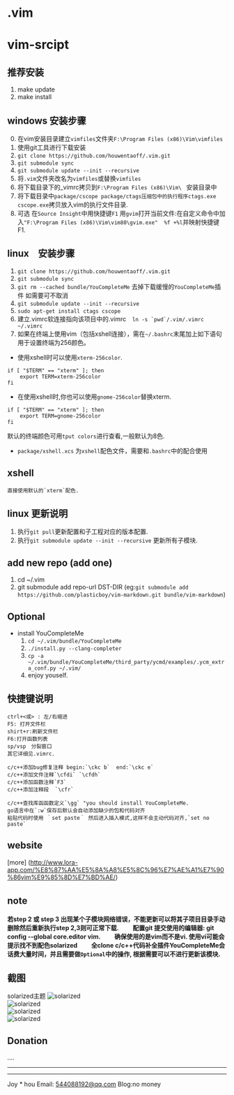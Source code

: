# .vim
# vim-srcipt

## 推荐安装
1. make update
2. make install

## windows 安装步骤
0. 在vim安装目录建立`vimfiles`文件夹`F:\Program Files (x86)\Vim\vimfiles`  
1. 使用git工具进行下载安装  
2. `git clone https://github.com/houwentaoff/.vim.git`  
3. `git submodule sync`  
4. `git submodule update --init --recursive`  
5. 将`.vim`文件夹改名为`vimfiles`或替换`vimfiles`  
6. 将下载目录下的_vimrc拷贝到`F:\Program Files (x86)\Vim\ ` 安装目录中  
7. 将下载目录中`package/cscope package/ctags压缩包中的执行程序ctags.exe cscope.exe`拷贝放入vim的执行文件目录.
8. 可选 在`Source Insight`中用快捷键`F1` 用`gvim`打开当前文件:在自定义命令中加入`"F:\Program Files (x86)\Vim\vim80\gvim.exe"  %f +%l`并映射快捷键F1.

## linux　安装步骤
1. `git clone https://github.com/houwentaoff/.vim.git`  
2. `git submodule sync`  
3. `git rm --cached bundle/YouCompleteMe`  去掉下载缓慢的`YouCompleteMe`插件 如需要可不取消
4. `git submodule update --init --recursive`  
5. `sudo apt-get install ctags cscope`  
6.  建立.vimrc软连接指向该项目中的.vimrc　``ln -s `pwd`/.vim/.vimrc ~/.vimrc``      
7.  如果在终端上使用vim（包括xshell连接），需在`~/.bashrc`末尾加上如下语句用于设置终端为256颜色。
* 使用xshell时可以使用`xterm-256color`.
``` shell
if [ "$TERM" == "xterm" ]; then
    export TERM=xterm-256color
fi
```
* 在使用xshell时,你也可以使用`gnome-256color`替换xterm.
``` shell
if [ "$TERM" == "xterm" ]; then
    export TERM=gnome-256color
fi
```
默认的终端颜色可用`tput colors`进行查看,一般默认为8色.
* `package/xshell.xcs` 为`xshell`配色文件，需要和`.bashrc`中的配合使用

## xshell
    直接使用默认的`xterm`配色.

## linux 更新说明
1. 执行`git pull`更新配置和子工程对应的版本配置.
2. 执行`git submodule update --init --recursive` 更新所有子模块.

## add new repo (add one)
1. cd ~/.vim 
2. git submodule add repo-url  DST-DIR (eg:`git submodule add https://github.com/plasticboy/vim-markdown.git bundle/vim-markdown`)  

## Optional
* install YouCompleteMe
    1. `cd ~/.vim/bundle/YouCompleteMe`
    2. `./install.py --clang-completer`
    3. `cp -a ~/.vim/bundle/YouCompleteMe/third_party/ycmd/examples/.ycm_extra_conf.py ~/.vim/`
    4. enjoy youself.

## 快捷键说明
```
ctrl+<或> : 左/右缩进 
F5: 打开文件栏
shirt+r:刷新文件栏
F6:打开函数列表
sp/vsp　分裂窗口
其它详细见.vimrc．

c/c++添加bug修复注释 begin:`\ckc b`  end:`\ckc e`
c/c++添加文件注释`\cfdi` `\cfdh`
c/c++添加函数注释`F3`
c/c++添加注释段  `\cfr`  

c/c++查找库函函数定义`\gg` "you should install YouCompleteMe.
go语言中在`:w`保存后默认会自动添加缺少的包和代码对齐
粘贴代码时使用 ｀set paste｀ 然后进入插入模式,这样不会主动代码对齐,`set no paste`

```
## website  
[more] (http://www.lora-app.com/%E8%87%AA%E5%8A%A8%E5%8C%96%E7%AE%A1%E7%90%86vim%E9%85%8D%E7%BD%AE/)

## note　　
**若step 2 或 step 3 出现某个子模块网络错误，不能更新可以将其子项目目录手动删除然后重新执行step 2,3则可正常下载.**　　
**配置git 提交使用的编辑器: git config --global core.editor vim.**　　
**确保使用的是vim而不是vi. 使用vi可能会提示找不到配色solarized**　　
**全clone c/c++代码补全插件YouCompleteMe会话费大量时间，并且需要做`Optional`中的操作, 根据需要可以不进行更新该模块.**　　

## 截图
solarized主题
![solarized](https://github.com/houwentaoff/images/blob/master/vim4.png)  
![solarized](https://github.com/houwentaoff/images/blob/master/vim1.png)  
![solarized](https://github.com/houwentaoff/images/blob/master/vim2.png)  
![solarized](https://github.com/houwentaoff/images/blob/master/vim3.png)  

## Donation
....

-----------------
-----------------
Joy * hou
Email: 544088192@qq.com
Blog:no money

